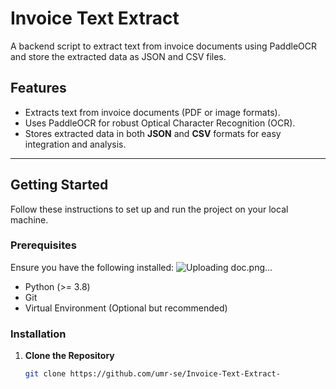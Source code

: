 # Invoice Text Extract

A backend script to extract text from invoice documents using PaddleOCR and store the extracted data as JSON and CSV files.

## Features

- Extracts text from invoice documents (PDF or image formats).
- Uses PaddleOCR for robust Optical Character Recognition (OCR).
- Stores extracted data in both **JSON** and **CSV** formats for easy integration and analysis.

---

## Getting Started

Follow these instructions to set up and run the project on your local machine.

### Prerequisites

Ensure you have the following installed:
![Uploading doc.png…]()

- Python (>= 3.8)
- Git
- Virtual Environment (Optional but recommended)

### Installation

1. **Clone the Repository**
   ```bash
   git clone https://github.com/umr-se/Invoice-Text-Extract-




